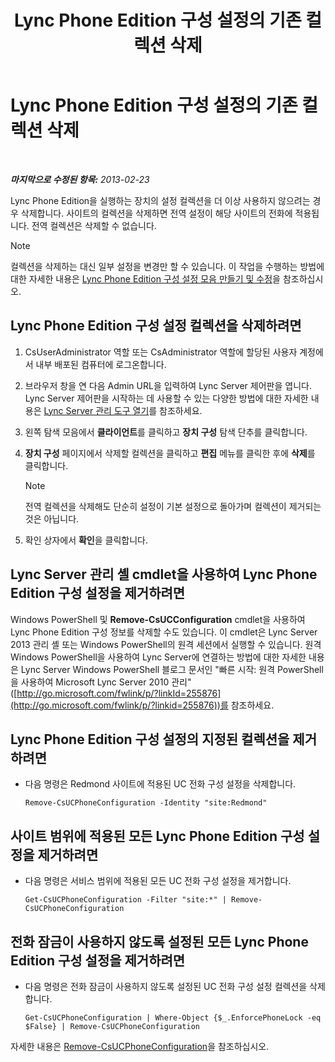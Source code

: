 ﻿---
title: Lync Phone Edition 구성 설정의 기존 컬렉션 삭제
TOCTitle: Lync Phone Edition 구성 설정의 기존 컬렉션 삭제
ms:assetid: 1bfc427d-4dcd-4199-b25f-8d5cfec2164f
ms:mtpsurl: https://technet.microsoft.com/ko-kr/library/JJ687984(v=OCS.15)
ms:contentKeyID: 49885669
ms.date: 08/10/2015
mtps_version: v=OCS.15
ms.translationtype: HT
---

# Lync Phone Edition 구성 설정의 기존 컬렉션 삭제

 

_**마지막으로 수정된 항목:** 2013-02-23_

Lync Phone Edition을 실행하는 장치의 설정 컬렉션을 더 이상 사용하지 않으려는 경우 삭제합니다. 사이트의 컬렉션을 삭제하면 전역 설정이 해당 사이트의 전화에 적용됩니다. 전역 컬렉션은 삭제할 수 없습니다.


> [!NOTE]
> 컬렉션을 삭제하는 대신 일부 설정을 변경만 할 수 있습니다. 이 작업을 수행하는 방법에 대한 자세한 내용은 <A href="lync-server-2013-create-or-modify-a-collection-of-lync-phone-edition-configuration-settings.md">Lync Phone Edition 구성 설정 모음 만들기 및 수정</A>을 참조하십시오.



## Lync Phone Edition 구성 설정 컬렉션을 삭제하려면

1.  CsUserAdministrator 역할 또는 CsAdministrator 역할에 할당된 사용자 계정에서 내부 배포된 컴퓨터에 로그온합니다.

2.  브라우저 창을 연 다음 Admin URL을 입력하여 Lync Server 제어판을 엽니다. Lync Server 제어판을 시작하는 데 사용할 수 있는 다양한 방법에 대한 자세한 내용은 [Lync Server 관리 도구 열기](lync-server-2013-open-lync-server-administrative-tools.md)를 참조하세요.

3.  왼쪽 탐색 모음에서 **클라이언트**를 클릭하고 **장치 구성** 탐색 단추를 클릭합니다.

4.  **장치 구성** 페이지에서 삭제할 컬렉션을 클릭하고 **편집** 메뉴를 클릭한 후에 **삭제**를 클릭합니다.
    

    > [!NOTE]
    > 전역 컬렉션을 삭제해도 단순히 설정이 기본 설정으로 돌아가며 컬렉션이 제거되는 것은 아닙니다.



5.  확인 상자에서 **확인**을 클릭합니다.

## Lync Server 관리 셸 cmdlet을 사용하여 Lync Phone Edition 구성 설정을 제거하려면

Windows PowerShell 및 **Remove-CsUCConfiguration** cmdlet을 사용하여 Lync Phone Edition 구성 정보를 삭제할 수도 있습니다. 이 cmdlet은 Lync Server 2013 관리 셸 또는 Windows PowerShell의 원격 세션에서 실행할 수 있습니다. 원격 Windows PowerShell을 사용하여 Lync Server에 연결하는 방법에 대한 자세한 내용은 Lync Server Windows PowerShell 블로그 문서인 "빠른 시작: 원격 PowerShell을 사용하여 Microsoft Lync Server 2010 관리"([http://go.microsoft.com/fwlink/p/?linkId=255876](http://go.microsoft.com/fwlink/p/?linkid=255876))를 참조하세요.

## Lync Phone Edition 구성 설정의 지정된 컬렉션을 제거하려면

  - 다음 명령은 Redmond 사이트에 적용된 UC 전화 구성 설정을 삭제합니다.
    
        Remove-CsUCPhoneConfiguration -Identity "site:Redmond"

## 사이트 범위에 적용된 모든 Lync Phone Edition 구성 설정을 제거하려면

  - 다음 명령은 서비스 범위에 적용된 모든 UC 전화 구성 설정을 제거합니다.
    
        Get-CsUCPhoneConfiguration -Filter "site:*" | Remove-CsUCPhoneConfiguration

## 전화 잠금이 사용하지 않도록 설정된 모든 Lync Phone Edition 구성 설정을 제거하려면

  - 다음 명령은 전화 잠금이 사용하지 않도록 설정된 UC 전화 구성 설정 컬렉션을 삭제합니다.
    
        Get-CsUCPhoneConfiguration | Where-Object {$_.EnforcePhoneLock -eq $False} | Remove-CsUCPhoneConfiguration

자세한 내용은 [Remove-CsUCPhoneConfiguration](https://docs.microsoft.com/en-us/powershell/module/skype/Remove-CsUCPhoneConfiguration)을 참조하십시오.

